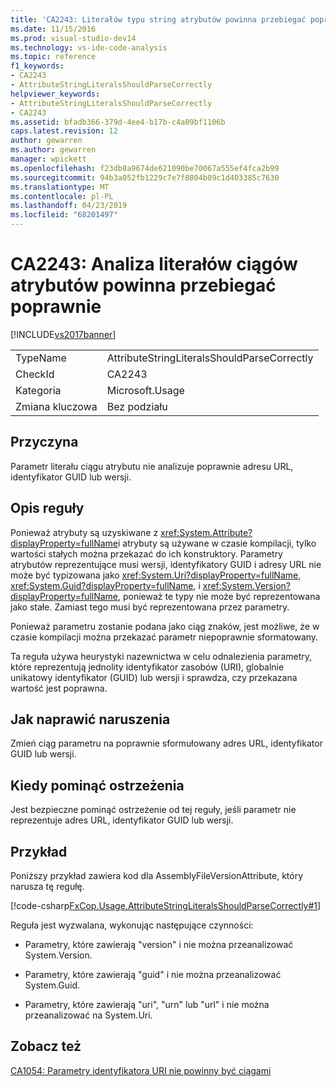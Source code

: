 ```yaml
---
title: 'CA2243: Literałów typu string atrybutów powinna przebiegać poprawnie | Dokumentacja firmy Microsoft'
ms.date: 11/15/2016
ms.prod: visual-studio-dev14
ms.technology: vs-ide-code-analysis
ms.topic: reference
f1_keywords:
- CA2243
- AttributeStringLiteralsShouldParseCorrectly
helpviewer_keywords:
- AttributeStringLiteralsShouldParseCorrectly
- CA2243
ms.assetid: bfadb366-379d-4ee4-b17b-c4a09bf1106b
caps.latest.revision: 12
author: gewarren
ms.author: gewarren
manager: wpickett
ms.openlocfilehash: f23db8a9674de621090be70067a555ef4fca2b99
ms.sourcegitcommit: 94b3a052fb1229c7e7f8804b09c1d403385c7630
ms.translationtype: MT
ms.contentlocale: pl-PL
ms.lasthandoff: 04/23/2019
ms.locfileid: "68201497"
---
```

# <a name="ca2243-attribute-string-literals-should-parse-correctly"></a>CA2243: Analiza literałów ciągów atrybutów powinna przebiegać poprawnie
[!INCLUDE[vs2017banner](../includes/vs2017banner.md)]

|||
|-|-|
|TypeName|AttributeStringLiteralsShouldParseCorrectly|
|CheckId|CA2243|
|Kategoria|Microsoft.Usage|
|Zmiana kluczowa|Bez podziału|

## <a name="cause"></a>Przyczyna
 Parametr literału ciągu atrybutu nie analizuje poprawnie adresu URL, identyfikator GUID lub wersji.

## <a name="rule-description"></a>Opis reguły
 Ponieważ atrybuty są uzyskiwane z <xref:System.Attribute?displayProperty=fullName>i atrybuty są używane w czasie kompilacji, tylko wartości stałych można przekazać do ich konstruktory. Parametry atrybutów reprezentujące musi wersji, identyfikatory GUID i adresy URL nie może być typizowana jako <xref:System.Uri?displayProperty=fullName>, <xref:System.Guid?displayProperty=fullName>, i <xref:System.Version?displayProperty=fullName>, ponieważ te typy nie może być reprezentowana jako stałe. Zamiast tego musi być reprezentowana przez parametry.

 Ponieważ parametru zostanie podana jako ciąg znaków, jest możliwe, że w czasie kompilacji można przekazać parametr niepoprawnie sformatowany.

 Ta reguła używa heurystyki nazewnictwa w celu odnalezienia parametry, które reprezentują jednolity identyfikator zasobów (URI), globalnie unikatowy identyfikator (GUID) lub wersji i sprawdza, czy przekazana wartość jest poprawna.

## <a name="how-to-fix-violations"></a>Jak naprawić naruszenia
 Zmień ciąg parametru na poprawnie sformułowany adres URL, identyfikator GUID lub wersji.

## <a name="when-to-suppress-warnings"></a>Kiedy pominąć ostrzeżenia
 Jest bezpieczne pominąć ostrzeżenie od tej reguły, jeśli parametr nie reprezentuje adres URL, identyfikator GUID lub wersji.

## <a name="example"></a>Przykład
 Poniższy przykład zawiera kod dla AssemblyFileVersionAttribute, który narusza tę regułę.

 [!code-csharp[FxCop.Usage.AttributeStringLiteralsShouldParseCorrectly#1](../snippets/csharp/VS_Snippets_CodeAnalysis/FxCop.Usage.AttributeStringLiteralsShouldParseCorrectly/cs/FxCop.Usage.AttributeStringLiteralsShouldParseCorrectly.cs#1)]

 Reguła jest wyzwalana, wykonując następujące czynności:

- Parametry, które zawierają "version" i nie można przeanalizować System.Version.

- Parametry, które zawierają "guid" i nie można przeanalizować System.Guid.

- Parametry, które zawierają "uri", "urn" lub "url" i nie można przeanalizować na System.Uri.

## <a name="see-also"></a>Zobacz też
 [CA1054: Parametry identyfikatora URI nie powinny być ciągami](../code-quality/ca1054-uri-parameters-should-not-be-strings.md)
